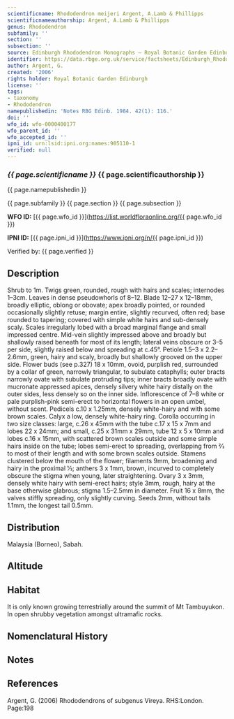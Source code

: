 ```yaml
---
scientificname: Rhododendron meijeri Argent, A.Lamb & Phillipps
scientificnameauthorship: Argent, A.Lamb & Phillipps
genus: Rhododendron
subfamily: ''
section: ''
subsection: ''
source: Edinburgh Rhododendron Monographs – Royal Botanic Garden Edinburgh
identifier: https://data.rbge.org.uk/service/factsheets/Edinburgh_Rhododendron_Monographs.xhtml
author: Argent, G.
created: '2006'
rights holder: Royal Botanic Garden Edinburgh
license: ''
tags:
- taxonomy
- Rhododendron
namepublishedin: 'Notes RBG Edinb. 1984. 42(1): 116.'
doi: ''
wfo_id: wfo-0000400177
wfo_parent_id: ''
wfo_accepted_id: ''
ipni_id: urn:lsid:ipni.org:names:905110-1
verified: null
---
```

### _{{ page.scientificname }}_ {{ page.scientificauthorship }}
 {{ page.namepublishedin }}

{{ page.subfamily }} {{ page.section }} {{ page.subsection }}

**WFO ID:** [{{ page.wfo_id }}](https://list.worldfloraonline.org/{{ page.wfo_id }})

**IPNI ID:** [{{ page.ipni_id }}](https://www.ipni.org/n/{{ page.ipni_id }})

Verified by: {{ page.verified }}



## Description
Shrub to 1m. Twigs green, rounded, rough with hairs and scales; internodes 1–3cm. Leaves in dense pseudo­whorls of 8–12. Blade 12–27 x 12–18mm, broadly elliptic, oblong or obovate; apex broadly pointed, or rounded occasionally slightly retuse; margin entire, slightly recurved, often red; base rounded to tapering; covered with simple white hairs and sub-densely scaly. Scales irregularly lobed with a broad marginal flange and small impressed centre. Mid-vein slightly impressed above and broadly but shallowly raised beneath for most of its length; lateral veins obscure or 3–5 per side, slightly raised below and spreading at c.45°. Petiole 1.5–3 x 2.2–2.6mm, green, hairy and scaly, broadly but shallowly grooved on the upper side. Flower buds (see p.327) 18 x 10mm, ovoid, purplish red, surrounded by a collar of green, narrowly triangular, to subulate cataphylls; outer bracts narrowly ovate with subulate protruding tips; inner bracts broadly ovate with mucronate appressed apices, densely silvery white hairy distally on the outer sides, less densely so on the inner side. Inflorescence of 7–8 white or pale purplish-pink semi-erect to horizontal flowers in an open umbel, without scent. Pedicels c.10 x 1.25mm, densely white-hairy and with some brown scales. Calyx a low, densely white-hairy ring. Corolla occurring in two size classes: large, c.26 x 45mm with the tube c.17 x 15 x 7mm and lobes 22 x 24mm; and small, c.25 x 31mm x 29mm, tube 12 x 5 x 10mm and lobes c.16 x 15mm, with scattered brown scales outside and some simple hairs inside on the tube; lobes semi-erect to spreading, overlapping from 2⁄3 to most of their length and with some brown scales outside. Stamens clustered below the mouth of the flower; filaments 9mm, broadening and hairy in the proximal 1⁄3; anthers 3 x 1mm, brown, incurved to completely obscure the stigma when young, later straightening. Ovary 3 x 3mm, densely white hairy with semi-erect hairs; style 3mm, rough, hairy at the base otherwise glabrous; stigma 1.5–2.5mm in diameter. Fruit 16 x 8mm, the valves stiffly spreading, only slightly curving. Seeds 2mm, without tails 1.1mm, the longest tail 0.5mm.

## Distribution
Malaysia (Borneo), Sabah.

## Altitude


## Habitat
It is only known growing terrestrially around the summit of Mt Tambuyukon. In open shrubby vegetation amongst ultramafic rocks.

## Nomenclatural History

                       
## Notes


## References

Argent, G. (2006) Rhododendrons of subgenus Vireya. RHS:London. Page:198
